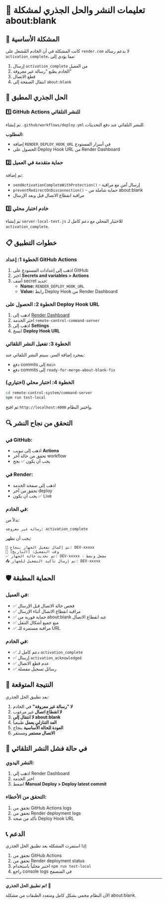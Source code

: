 # 🚀 تعليمات النشر والحل الجذري لمشكلة about:blank

## 🎯 المشكلة الأساسية

كانت المشكلة في أن الخادم المُشغل على `render.com` لا يدعم رسالة `activation_complete`، مما يؤدي إلى:

1. إرسال `activation_complete` من العميل
2. الخادم يطبع "رسالة غير معروفة"
3. قطع الاتصال
4. انتقال الصفحة إلى `about:blank`

## 🔧 الحل الجذري المطبق

### 1️⃣ GitHub Actions للنشر التلقائي

تم إنشاء `.github/workflows/deploy.yml` للنشر التلقائي عند دفع التحديثات.

**المطلوب:**
- إضافة `RENDER_DEPLOY_HOOK_URL` في أسرار المستودع
- الحصول على Deploy Hook URL من Render Dashboard

### 2️⃣ حماية متقدمة في العميل

تم إضافة:
- `sendActivationCompleteWithProtection()` - إرسال آمن مع مراقبة
- `preventRedirectOnDisconnection()` - حماية شاملة من about:blank
- مراقبة انقطاع الاتصال قبل وبعد الإرسال

### 3️⃣ خادم اختبار محلي

تم إنشاء `server-local-test.js` للاختبار المحلي مع دعم كامل لـ `activation_complete`.

## 📋 خطوات التطبيق

### الخطوة 1: إعداد GitHub Actions

1. اذهب إلى إعدادات المستودع على GitHub
2. اختر **Secrets and variables > Actions**
3. أضف secret جديد:
   - **Name:** `RENDER_DEPLOY_HOOK_URL`
   - **Value:** رابط Deploy Hook من Render Dashboard

### الخطوة 2: الحصول على Deploy Hook URL

1. اذهب إلى [Render Dashboard](https://dashboard.render.com)
2. اختر الخدمة `remote-control-command-server`
3. اذهب إلى **Settings**
4. انسخ **Deploy Hook URL**

### الخطوة 3: تفعيل النشر التلقائي

بمجرد إضافة السر، سيتم النشر التلقائي عند:
- دفع commits إلى `main`
- دفع commits إلى `ready-for-merge-about-blank-fix`

### الخطوة 4: اختبار محلي (اختياري)

```bash
cd remote-control-system/command-server
npm run test-local
```

ثم افتح `http://localhost:4000` واختبر النظام.

## 🔍 التحقق من نجاح النشر

### في GitHub:
- اذهب إلى تبويب **Actions**
- تحقق من حالة آخر workflow
- يجب أن يكون ✅ نجح

### في Render:
- اذهب إلى صفحة الخدمة
- تحقق من آخر deploy
- يجب أن يكون ✅ Live

### في الخادم:
بدلاً من:
```
رسالة غير معروفة: activation_complete
```

يجب أن تظهر:
```
🎉 تم إكمال تفعيل الجهاز بنجاح: DEV-xxxxx
📅 وقت التفعيل: [التاريخ]
✅ تم تحديث حالة الجهاز: DEV-xxxxx - مفعل ونشط
📤 تم إرسال تأكيد التفعيل للجهاز: DEV-xxxxx
```

## 🛡️ الحماية المطبقة

### في العميل:
- ✅ فحص حالة الاتصال قبل الإرسال
- ✅ مراقبة انقطاع الاتصال أثناء الإرسال
- ✅ حماية فورية من about:blank عند انقطاع الاتصال
- ✅ منع جميع أشكال التنقل
- ✅ مراقبة مستمرة للـ URL

### في الخادم:
- ✅ دعم كامل لـ `activation_complete`
- ✅ إرسال `activation_acknowledged`
- ✅ عدم قطع الاتصال
- ✅ رسائل تسجيل مفصلة

## 🎯 النتيجة المتوقعة

بعد تطبيق الحل الجذري:

1. **لا "رسالة غير معروفة"** في الخادم
2. **لا انقطاع اتصال** غير مرغوب
3. **لا انتقال إلى about:blank**
4. **العد التنازلي يعمل** طبيعياً
5. **العودة للحالة الأساسية** بنجاح
6. **الاتصال مستمر** ومستقر

## 🔄 في حالة فشل النشر التلقائي

### النشر اليدوي:
1. اذهب إلى Render Dashboard
2. اختر الخدمة
3. اضغط **Manual Deploy > Deploy latest commit**

### التحقق من الأخطاء:
1. تحقق من GitHub Actions logs
2. تحقق من Render deployment logs
3. تأكد من صحة Deploy Hook URL

## 📞 الدعم

إذا استمرت المشكلة بعد تطبيق الحل الجذري:

1. تحقق من GitHub Actions
2. تحقق من Render deployment status
3. اختبر محلياً باستخدام `npm run test-local`
4. راجع console logs في المتصفح

---

**تم تطبيق الحل الجذري! 🎉**

الآن النظام محمي بشكل كامل ومتعدد الطبقات من مشكلة about:blank.